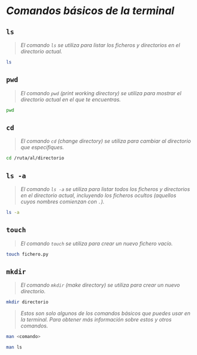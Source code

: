 <!-- Autor: Daniel Benjamin Perez Morales -->
<!-- GitHub: https://github.com/DanielBenjaminPerezMoralesDev13 -->
<!-- GitLab: https://gitlab.com/DanielBenjaminPerezMoralesDev13 -->
<!-- Correo electrónico: danielperezdev@proton.me -->

# ***Comandos básicos de la terminal***

## **`ls`**

> *El comando `ls` se utiliza para listar los ficheros y directorios en el directorio actual.*

```bash
ls
```

## **`pwd`**

> *El comando `pwd` (print working directory) se utiliza para mostrar el directorio actual en el que te encuentras.*

```bash
pwd
```

## **`cd`**

> *El comando `cd` (change directory) se utiliza para cambiar al directorio que especifiques.*

```bash
cd /ruta/al/directorio
```

## **`ls -a`**

> *El comando `ls -a` se utiliza para listar todos los ficheros y directorios en el directorio actual, incluyendo los ficheros ocultos (aquellos cuyos nombres comienzan con `.`).*

```bash
ls -a
```

## **`touch`**

> *El comando `touch` se utiliza para crear un nuevo fichero vacío.*

```bash
touch fichero.py
```

## **`mkdir`**

> *El comando `mkdir` (make directory) se utiliza para crear un nuevo directorio.*

```bash
mkdir directorio
```

> *Estos son solo algunos de los comandos básicos que puedes usar en la terminal. Para obtener más información sobre estos y otros comandos.*

```bash
man <comando>
```

```bash
man ls
```
